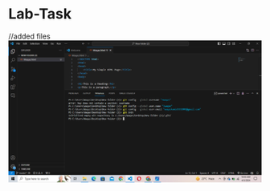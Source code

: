 # Lab-Task
//added files
![Alt Text](https://github.com/7Waqas/Lab-Task/blob/main/Screenshot%20(34).png)

